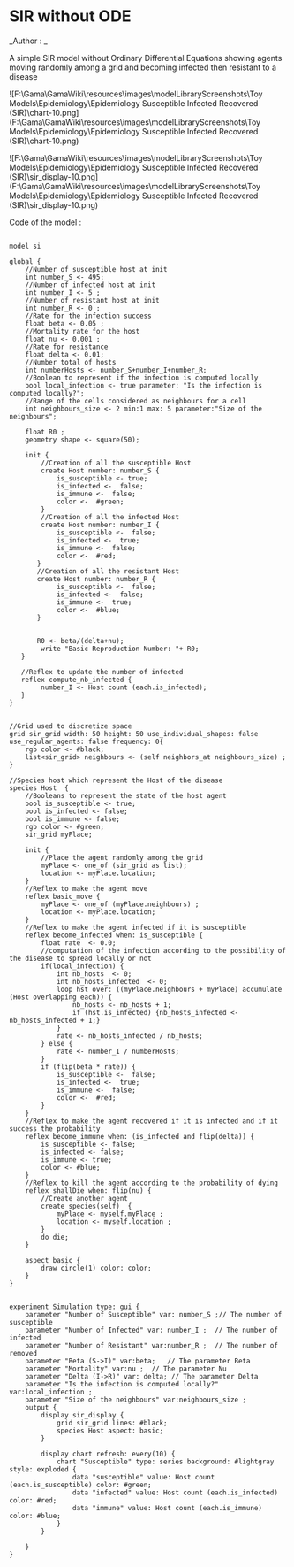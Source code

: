 [//]: # (keyword|operator_accumulate)
[//]: # (keyword|constant_#lightgray)
[//]: # (keyword|type_species)
[//]: # (keyword|concept_grid)
# SIR without ODE


_Author : _

A simple SIR model without Ordinary Differential Equations showing agents moving randomly among a grid and becoming infected then resistant to a disease


![F:\Gama\GamaWiki\resources\images\modelLibraryScreenshots\Toy Models\Epidemiology\Epidemiology Susceptible Infected Recovered (SIR)\chart-10.png](F:\Gama\GamaWiki\resources\images\modelLibraryScreenshots\Toy Models\Epidemiology\Epidemiology Susceptible Infected Recovered (SIR)\chart-10.png)

![F:\Gama\GamaWiki\resources\images\modelLibraryScreenshots\Toy Models\Epidemiology\Epidemiology Susceptible Infected Recovered (SIR)\sir_display-10.png](F:\Gama\GamaWiki\resources\images\modelLibraryScreenshots\Toy Models\Epidemiology\Epidemiology Susceptible Infected Recovered (SIR)\sir_display-10.png)

Code of the model : 

```

model si

global { 
	//Number of susceptible host at init
    int number_S <- 495;
    //Number of infected host at init
    int number_I <- 5 ;
    //Number of resistant host at init
    int number_R <- 0 ;
    //Rate for the infection success 
	float beta <- 0.05 ;
	//Mortality rate for the host
	float nu <- 0.001 ;
	//Rate for resistance 
	float delta <- 0.01;
	//Number total of hosts
	int numberHosts <- number_S+number_I+number_R;
	//Boolean to represent if the infection is computed locally
	bool local_infection <- true parameter: "Is the infection is computed locally?";
	//Range of the cells considered as neighbours for a cell
	int neighbours_size <- 2 min:1 max: 5 parameter:"Size of the neighbours";
	
	float R0 ;
	geometry shape <- square(50);
	
	init {
		//Creation of all the susceptible Host
		create Host number: number_S {
        	is_susceptible <- true;
        	is_infected <-  false;
            is_immune <-  false; 
            color <-  #green;
        }
        //Creation of all the infected Host
        create Host number: number_I {
            is_susceptible <-  false;
            is_infected <-  true;
            is_immune <-  false; 
            color <-  #red; 
       }
       //Creation of all the resistant Host
       create Host number: number_R {
            is_susceptible <-  false;
            is_infected <-  false;
            is_immune <-  true; 
            color <-  #blue; 
       }
       
       
       R0 <- beta/(delta+nu);
		write "Basic Reproduction Number: "+ R0;
   }
   
   //Reflex to update the number of infected
   reflex compute_nb_infected {
   		number_I <- Host count (each.is_infected);
   }       
}


//Grid used to discretize space 
grid sir_grid width: 50 height: 50 use_individual_shapes: false use_regular_agents: false frequency: 0{
	rgb color <- #black;
	list<sir_grid> neighbours <- (self neighbors_at neighbours_size) ;       
}

//Species host which represent the Host of the disease
species Host  {
	//Booleans to represent the state of the host agent
	bool is_susceptible <- true;
	bool is_infected <- false;
    bool is_immune <- false;
    rgb color <- #green;
    sir_grid myPlace;
    
    init {
    	//Place the agent randomly among the grid
    	myPlace <- one_of (sir_grid as list);
    	location <- myPlace.location;
    }     
    //Reflex to make the agent move   
    reflex basic_move {
    	myPlace <- one_of (myPlace.neighbours) ;
        location <- myPlace.location;
    }
    //Reflex to make the agent infected if it is susceptible
    reflex become_infected when: is_susceptible {
    	float rate  <- 0.0;
    	//computation of the infection according to the possibility of the disease to spread locally or not
    	if(local_infection) {
    		int nb_hosts  <- 0;
    		int nb_hosts_infected  <- 0;
    		loop hst over: ((myPlace.neighbours + myPlace) accumulate (Host overlapping each)) {
    			nb_hosts <- nb_hosts + 1;
    			if (hst.is_infected) {nb_hosts_infected <- nb_hosts_infected + 1;}
    		}
    		rate <- nb_hosts_infected / nb_hosts;
    	} else {
    		rate <- number_I / numberHosts;
    	}
    	if (flip(beta * rate)) {
        	is_susceptible <-  false;
            is_infected <-  true;
            is_immune <-  false;
            color <-  #red;    
        }
    }
    //Reflex to make the agent recovered if it is infected and if it success the probability
    reflex become_immune when: (is_infected and flip(delta)) {
    	is_susceptible <- false;
    	is_infected <- false;
        is_immune <- true;
        color <- #blue;
    }
    //Reflex to kill the agent according to the probability of dying
    reflex shallDie when: flip(nu) {
    	//Create another agent
		create species(self)  {
			myPlace <- myself.myPlace ;
			location <- myself.location ; 
		}
       	do die;
    }
            
    aspect basic {
        draw circle(1) color: color; 
    }
}


experiment Simulation type: gui { 
 	parameter "Number of Susceptible" var: number_S ;// The number of susceptible
    parameter "Number of Infected" var: number_I ;	// The number of infected
    parameter "Number of Resistant" var:number_R ;	// The number of removed
	parameter "Beta (S->I)" var:beta; 	// The parameter Beta
	parameter "Mortality" var:nu ;	// The parameter Nu
	parameter "Delta (I->R)" var: delta; // The parameter Delta
	parameter "Is the infection is computed locally?" var:local_infection ;
	parameter "Size of the neighbours" var:neighbours_size ;
 	output { 
	    display sir_display {
	        grid sir_grid lines: #black;
	        species Host aspect: basic;
	    }
	        
	    display chart refresh: every(10) {
			chart "Susceptible" type: series background: #lightgray style: exploded {
				data "susceptible" value: Host count (each.is_susceptible) color: #green;
				data "infected" value: Host count (each.is_infected) color: #red;
				data "immune" value: Host count (each.is_immune) color: #blue;
			}
		}
			
	}
}
```

